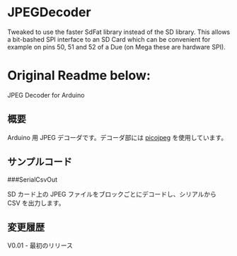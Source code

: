 JPEGDecoder
===========

Tweaked to use the faster SdFat library instead of the SD library. This allows a bit-bashed SPI interface to an SD Card which can be convenient for example on pins 50, 51 and 52 of a Due (on Mega these are hardware SPI).

Original Readme below:
=====================

JPEG Decoder for Arduino

概要
----
Arduino 用 JPEG デコーダです。デコーダ部には [picojpeg](https://code.google.com/p/picojpeg/) を使用しています。

サンプルコード
----
###SerialCsvOut

SD カード上の JPEG ファイルをブロックごとにデコードし、シリアルから CSV を出力します。

変更履歴
----
V0.01 - 最初のリリース

